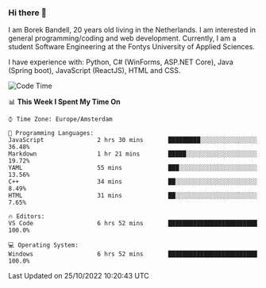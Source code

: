 ### Hi there 👋

I am Borek Bandell, 20 years old living in the Netherlands. I am interested in general programming/coding and web development. Currently, I am a student Software Engineering at the Fontys University of Applied Sciences.

I have experience with: Python, C# (WinForms, ASP.NET Core), Java (Spring boot), JavaScript (ReactJS), HTML and CSS.

<!--START_SECTION:waka-->
![Code Time](http://img.shields.io/badge/Code%20Time-246%20hrs%2058%20mins-blue)

📊 **This Week I Spent My Time On** 

```text
⌚︎ Time Zone: Europe/Amsterdam

💬 Programming Languages: 
JavaScript               2 hrs 30 mins       █████████░░░░░░░░░░░░░░░░   36.48% 
Markdown                 1 hr 21 mins        █████░░░░░░░░░░░░░░░░░░░░   19.72% 
YAML                     55 mins             ███░░░░░░░░░░░░░░░░░░░░░░   13.56% 
C++                      34 mins             ██░░░░░░░░░░░░░░░░░░░░░░░   8.49% 
HTML                     31 mins             ██░░░░░░░░░░░░░░░░░░░░░░░   7.65%

🔥 Editors: 
VS Code                  6 hrs 52 mins       █████████████████████████   100.0%

💻 Operating System: 
Windows                  6 hrs 52 mins       █████████████████████████   100.0%

```


 Last Updated on 25/10/2022 10:20:43 UTC
<!--END_SECTION:waka-->

<!--**tcBorek2002/tcBorek2002** is a ✨ _special_ ✨ repository because its `README.md` (this file) appears on your GitHub profile.

Here are some ideas to get you started:

- 🔭 I’m currently working on ...
- 🌱 I’m currently learning ...
- 👯 I’m looking to collaborate on ...
- 🤔 I’m looking for help with ...
- 💬 Ask me about ...
- 📫 How to reach me: ...
- 😄 Pronouns: ...
- ⚡ Fun fact: ...
-->
